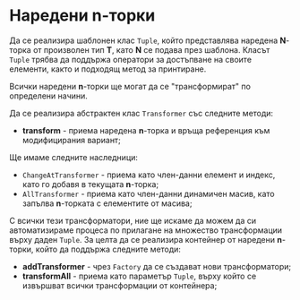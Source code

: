 # Наредени n-торки

Да се реализира шаблонен клас `Tuple`, който представлява наредена **N**-торка от произволен тип **T**, като **N** се подава през шаблона.
Класът `Tuple` трябва да поддържа оператори за достъпване на своите елементи, както и подходящ метод за принтиране.

Всички наредени **n**-торки ще могат да се "трансформират" по определени начини. 

Да се реализира абстрактен клас `Transformer` със следните методи:
- **transform** - приема наредена **n**-торка и връща референция към модифицирания вариант;

Ще имаме следните наследници:
- `ChangeAtTransformer` - приема като член-данни елемент и индекс, като го добавя в текущата **n**-торка;
- `AllTransformer` - приема като член-данни динамичен масив, като запълва **n**-торката с елементите от масива;

С всички тези трансформатори, ние ще искаме да можем да си автоматизираме процеса по прилагане на множество трансформации върху даден `Tuple`.
За целта да се реализира контейнер от наредени **n**-торки, който да поддържа следните методи:
- **addTransformer** - чрез `Factory` да се създават нови трансформатори;
- **transformAll** - приема като параметър `Tuple`, върху който се извършват всички трансформации от контейнера;